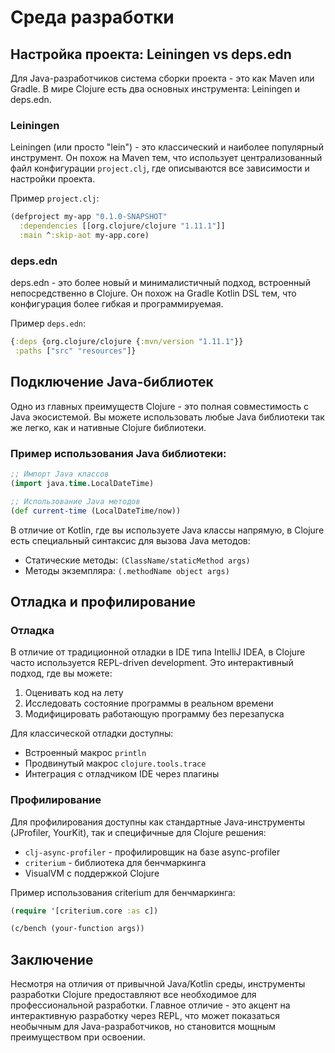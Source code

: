 # Среда разработки

## Настройка проекта: Leiningen vs deps.edn

Для Java-разработчиков система сборки проекта - это как Maven или Gradle. В мире Clojure есть два основных инструмента: Leiningen и deps.edn.

### Leiningen
Leiningen (или просто "lein") - это классический и наиболее популярный инструмент. Он похож на Maven тем, что использует централизованный файл конфигурации `project.clj`, где описываются все зависимости и настройки проекта.

Пример `project.clj`:
```clojure
(defproject my-app "0.1.0-SNAPSHOT"
  :dependencies [[org.clojure/clojure "1.11.1"]]
  :main ^:skip-aot my-app.core)
```

### deps.edn
deps.edn - это более новый и минималистичный подход, встроенный непосредственно в Clojure. Он похож на Gradle Kotlin DSL тем, что конфигурация более гибкая и программируемая.

Пример `deps.edn`:
```clojure
{:deps {org.clojure/clojure {:mvn/version "1.11.1"}}
 :paths ["src" "resources"]}
```

## Подключение Java-библиотек

Одно из главных преимуществ Clojure - это полная совместимость с Java экосистемой. Вы можете использовать любые Java библиотеки так же легко, как и нативные Clojure библиотеки.

### Пример использования Java библиотеки:
```clojure
;; Импорт Java классов
(import java.time.LocalDateTime)

;; Использование Java методов
(def current-time (LocalDateTime/now))
```

В отличие от Kotlin, где вы используете Java классы напрямую, в Clojure есть специальный синтаксис для вызова Java методов:
- Статические методы: `(ClassName/staticMethod args)`
- Методы экземпляра: `(.methodName object args)`

## Отладка и профилирование

### Отладка
В отличие от традиционной отладки в IDE типа IntelliJ IDEA, в Clojure часто используется REPL-driven development. Это интерактивный подход, где вы можете:

1. Оценивать код на лету
2. Исследовать состояние программы в реальном времени
3. Модифицировать работающую программу без перезапуска

Для классической отладки доступны:
- Встроенный макрос `println`
- Продвинутый макрос `clojure.tools.trace`
- Интеграция с отладчиком IDE через плагины

### Профилирование
Для профилирования доступны как стандартные Java-инструменты (JProfiler, YourKit), так и специфичные для Clojure решения:

- `clj-async-profiler` - профилировщик на базе async-profiler
- `criterium` - библиотека для бенчмаркинга
- VisualVM с поддержкой Clojure

Пример использования criterium для бенчмаркинга:
```clojure
(require '[criterium.core :as c])

(c/bench (your-function args))
```

## Заключение

Несмотря на отличия от привычной Java/Kotlin среды, инструменты разработки Clojure предоставляют все необходимое для профессиональной разработки. Главное отличие - это акцент на интерактивную разработку через REPL, что может показаться необычным для Java-разработчиков, но становится мощным преимуществом при освоении.